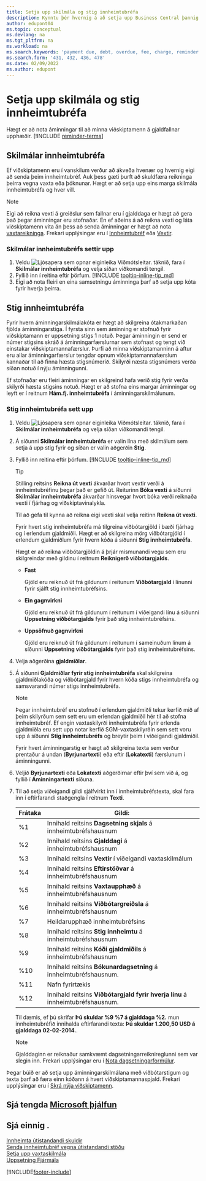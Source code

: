 ```yaml
---
title: Setja upp skilmála og stig innheimtubréfa
description: Kynntu þér hvernig á að setja upp Business Central þannig að hægt sé að senda innheimtubréf til viðskiptamanns varðandi gjaldfallinnar greiðslu og bæta kostnaði eða þóknun við greiðsluna vegna tafarinnar.
author: edupont04
ms.topic: conceptual
ms.devlang: na
ms.tgt_pltfrm: na
ms.workload: na
ms.search.keywords: 'payment due, debt, overdue, fee, charge, reminder'
ms.search.form: '431, 432, 436, 478'
ms.date: 02/09/2022
ms.author: edupont
---
```

# <a name="set-up-reminder-terms-and-levels"></a>Setja upp skilmála og stig innheimtubréfa

Hægt er að nota áminningar til að minna viðskiptamenn á gjaldfallnar upphæðir. [!INCLUDE [reminder-terms](includes/reminder-terms.md)]

## <a name="reminder-terms"></a>Skilmálar innheimtubréfa

Ef viðskiptamenn eru í vanskilum verður að ákveða hvenær og hvernig eigi að senda þeim innheimtubréf. Auk þess gæti þurft að skuldfæra reikninga þeirra vegna vaxta eða þóknunar. Hægt er að setja upp eins marga skilmála innheimtubréfa og hver vill.  

> [!NOTE]
> Eigi að reikna vexti á greiðslur sem fallnar eru í gjalddaga er hægt að gera það þegar áminningar eru stofnaðar. En ef aðeins á að reikna vexti og láta viðskiptamenn vita án þess að senda áminningar er hægt að nota [vaxtareikninga](finance-setup-finance-charges.md). Frekari upplýsingar eru í [Innheimtubréf](receivables-collect-outstanding-balances.md#reminders) eða [Vextir](receivables-collect-outstanding-balances.md#finance-charges).

### <a name="to-set-up-reminder-terms"></a>Skilmálar innheimtubréfs settir upp

1. Veldu ![Ljósapera sem opnar eiginleika Viðmótsleitar.](media/ui-search/search_small.png "Segðu mér hvað þú vilt gera") táknið, fara í **Skilmálar innheimtubréfa** og velja síðan viðkomandi tengil.  
2. Fyllið inn í reitina eftir þörfum. [!INCLUDE [tooltip-inline-tip_md](includes/tooltip-inline-tip_md.md)]  
3. Eigi að nota fleiri en eina samsetningu áminninga þarf að setja upp kóta fyrir hverja þeirra.

## <a name="reminder-levels"></a>Stig innheimtubréfa

Fyrir hvern áminningarskilmálakóta er hægt að skilgreina ótakmarkaðan fjölda áminningarstiga. Í fyrsta sinn sem áminning er stofnuð fyrir viðskiptamann er uppsetning stigs 1 notuð. Þegar áminningin er send er númer stigsins skráð á áminningarfærslurnar sem stofnast og tengt við einstakar viðskiptamannafærslur. Þurfi að minna viðskiptamanninn á aftur eru allar áminningarfærslur tengdar opnum viðskiptamannafærslum kannaðar til að finna hæsta stigsnúmerið. Skilyrði næsta stigsnúmers verða síðan notuð í nýju áminningunni.

Ef stofnaðar eru fleiri áminningar en skilgreind hafa verið stig fyrir verða skilyrði hæsta stigsins notuð. Hægt er að stofna eins margar áminningar og leyft er í reitnum **Hám.fj. innheimtubréfa** í áminningarskilmálunum.

### <a name="to-set-up-reminder-levels"></a>Stig innheimtubréfa sett upp

1. Veldu ![Ljósapera sem opnar eiginleika Viðmótsleitar.](media/ui-search/search_small.png "Segðu mér hvað þú vilt gera") táknið, fara í **Skilmálar innheimtubréfa** og velja síðan viðkomandi tengil.  
2. Á síðunni **Skilmálar innheimtubréfa** er valin lína með skilmálum sem setja á upp stig fyrir og síðan er valin aðgerðin **Stig**.  
3. Fyllið inn reitina eftir þörfum. [!INCLUDE [tooltip-inline-tip_md](includes/tooltip-inline-tip_md.md)]  

    > [!TIP]
    > Stilling reitsins **Reikna út vexti** ákvarðar hvort vextir verði á innheimtubréfinu þegar það er gefið út. Reiturinn **Bóka vexti** á síðunni **Skilmálar innheimtubréfa** ákvarðar hinsvegar hvort bóka verði reiknaða vexti í fjárhag og viðskiptavinalykla.
    >
    > Til að gefa til kynna að reikna eigi vexti skal velja reitinn **Reikna út vexti**.

    Fyrir hvert stig innheimtubréfa má tilgreina viðbótargjöld í bæði fjárhag og í erlendum gjaldmiðli. Hægt er að skilgreina mörg viðbótargjöld í erlendum gjaldmiðlum fyrir hvern kóða á síðunni **Stig innheimtubréfa**.  

    Hægt er að reikna viðbótargjöldin á þrjár mismunandi vegu sem eru skilgreindar með gildinu í reitnum **Reiknigerð viðbótargjalds**.  

    - **Fast**

        Gjöld eru reiknuð út frá gildunum í reitunum **Viðbótargjald** í línunni fyrir sjálft stig innheimtubréfsins.  
    - **Ein gagnvirkni**

        Gjöld eru reiknuð út frá gildunum í reitunum í viðeigandi línu á síðunni **Uppsetning viðbótargjalds** fyrir það stig innheimtubréfsins.
    - **Uppsöfnuð gagnvirkni**

        Gjöld eru reiknuð út frá gildunum í reitunum í sameinuðum línum á síðunni **Uppsetning viðbótargjalds** fyrir það stig innheimtubréfsins.

4. Velja aðgerðina **gjaldmiðlar**.
5. Á síðunni **Gjaldmiðlar fyrir stig innheimtubréfa** skal skilgreina gjaldmiðlakóða og viðbótargjald fyrir hvern kóða stigs innheimtubréfa og samsvarandi númer stigs innheimtubréfa.

    > [!NOTE]  
    > Þegar innheimtubréf eru stofnuð í erlendum gjaldmiðli tekur kerfið mið af þeim skilyrðum sem sett eru um erlendan gjaldmiðil hér til að stofna innheimtubréf. Ef engin vaxtaskilyrði innheimtubréfa fyrir erlenda gjaldmiðla eru sett upp notar kerfið SGM-vaxtaskilyrðin sem sett voru upp á síðunni **Stig innheimtubréfs** og breytir þeim í viðeigandi gjaldmiðil.

    Fyrir hvert áminningarstig er hægt að skilgreina texta sem verður prentaður á undan (**Byrjunartexti**) eða eftir (**Lokatexti**) færslunum í áminningunni.

6. Veljið **Byrjunartexti** eða **Lokatexti** aðgerðirnar eftir því sem við á, og fyllið í **Áminningartexti** síðuna.
7. Til að setja viðeigandi gildi sjálfvirkt inn í innheimtubréfstexta, skal fara inn í eftirfarandi staðgengla í reitnum **Texti**.  

    |Frátaka|Gildi:|  
    |-----------------|-----------|  
    |%1|Innihald reitsins **Dagsetning skjals** á innheimtubréfshausnum|  
    |%2|Innihald reitsins **Gjalddagi** á innheimtubréfshausnum|  
    |%3|Innihald reitsins **Vextir** í viðeigandi vaxtaskilmálum|  
    |%4|Innihald reitsins **Eftirstöðvar** á innheimtubréfshausnum|  
    |%5|Innihald reitsins **Vaxtaupphæð** á innheimtubréfshausnum|  
    |%6|Innihald reitsins **Viðbótargreiðsla** á innheimtubréfshausnum|  
    |%7|Heildarupphæð innheimtubréfsins|  
    |%8|Innihald reitsins **Stig innheimtu** á innheimtubréfshausnum|  
    |%9|Innihald reitsins **Kóði gjaldmiðils** á innheimtubréfshausnum|  
    |%10|Innihald reitsins **Bókunardagsetning** á innheimtubréfshausnum.|  
    |%11|Nafn fyrirtækis|  
    |%12|Innihald reitsins **Viðbótargjald fyrir hverja línu** á innheimtubréfshausnum.|  

    Til dæmis, ef þú skrifar **Þú skuldar %9 %7 á gjalddaga %2.** mun innheimtubréfið innihalda eftirfarandi texta: **Þú skuldar 1.200,50 USD á gjalddaga 02-02-2014.**.

    > [!NOTE]
    > Gjalddaginn er reiknaður samkvæmt dagsetningarreiknireglunni sem var slegin inn. Frekari upplýsingar eru í [Nota dagsetningarformúlur](ui-enter-date-ranges.md#use-date-formulas).

Þegar búið er að setja upp áminningarskilmálana með viðbótarstigum og texta þarf að færa einn kóðann á hvert viðskiptamannaspjald. Frekari upplýsingar eru í [Skrá nýja viðskiptamenn](sales-how-register-new-customers.md).  

## <a name="see-related-microsoft-training"></a>Sjá tengda [Microsoft þjálfun](/training/modules/send-reminders-dynamics-365-business-central/)

## <a name="see-also"></a>Sjá einnig .

[Innheimta útistandandi skuldir](receivables-collect-outstanding-balances.md)  
[Senda innheimtubréf vegna útistandandi stöðu](receivables-send-reminders.md)  
[Setja upp vaxtaskilmála](finance-setup-finance-charges.md)  
[Uppsetning Fjármála](finance-setup-finance.md)  


[!INCLUDE[footer-include](includes/footer-banner.md)]
